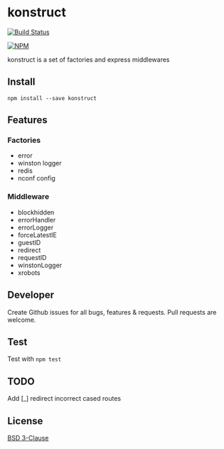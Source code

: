 # konstruct #

[![Build Status](https://travis-ci.org/BigCalc/konstruct.png?branch=master)](https://travis-ci.org/BigCalc/things)

[![NPM](https://nodei.co/npm/konstruct.png?downloads=true)](https://nodei.co/npm/konstruct/)

konstruct is a set of factories and express middlewares

## Install ##

```
npm install --save konstruct
```
## Features ##
### Factories ###
* error
* winston logger
* redis
* nconf config

### Middleware ###
* blockhidden
* errorHandler
* errorLogger
* forceLatestIE
* guestID
* redirect
* requestID
* winstonLogger
* xrobots

## Developer ###
Create Github issues for all bugs, features & requests. Pull requests are welcome.

## Test ###
Test with `npm test`

## TODO ##
Add
[_] redirect incorrect cased routes

## License ##
[BSD 3-Clause](LICENSE)
